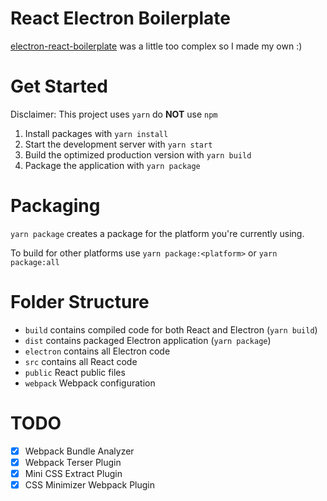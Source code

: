 # React Electron Boilerplate

[electron-react-boilerplate](https://github.com/electron-react-boilerplate/electron-react-boilerplate) was a little too complex so I made my own :)

# Get Started

Disclaimer: This project uses `yarn` do **NOT** use `npm`

1. Install packages with `yarn install`
2. Start the development server with `yarn start`
3. Build the optimized production version with `yarn build`
4. Package the application with `yarn package`

# Packaging

`yarn package` creates a package for the platform you're currently using.

To build for other platforms use `yarn package:<platform>` or `yarn package:all`

# Folder Structure

- `build` contains compiled code for both React and Electron (`yarn build`)
- `dist` contains packaged Electron application (`yarn package`)
- `electron` contains all Electron code
- `src` contains all React code
- `public` React public files
- `webpack` Webpack configuration

# TODO

- [x] Webpack Bundle Analyzer
- [x] Webpack Terser Plugin
- [x] Mini CSS Extract Plugin
- [x] CSS Minimizer Webpack Plugin
